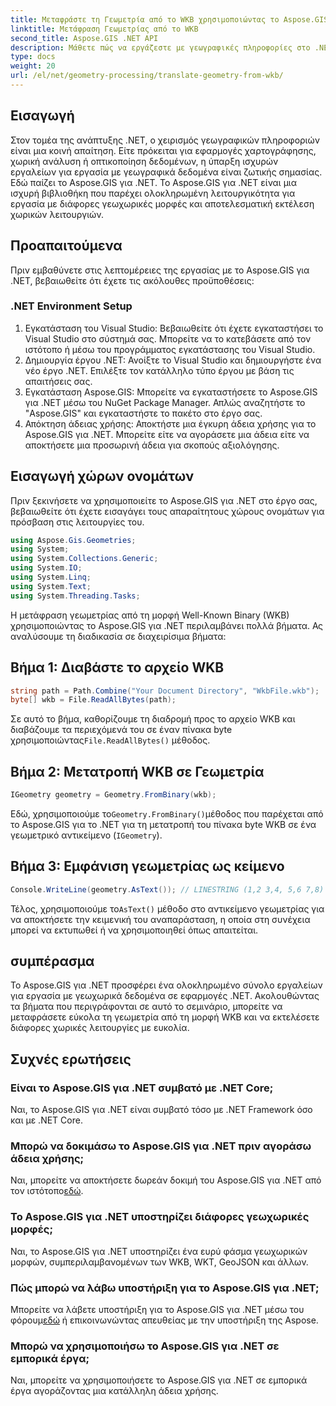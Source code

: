 ```yaml
---
title: Μεταφράστε τη Γεωμετρία από το WKB χρησιμοποιώντας το Aspose.GIS για .NET
linktitle: Μετάφραση Γεωμετρίας από το WKB
second_title: Aspose.GIS .NET API
description: Μάθετε πώς να εργάζεστε με γεωγραφικές πληροφορίες στο .NET χρησιμοποιώντας το Aspose.GIS για .NET. Μεταφράστε τη γεωμετρία από τη μορφή WKB χωρίς κόπο με καθοδήγηση βήμα προς βήμα.
type: docs
weight: 20
url: /el/net/geometry-processing/translate-geometry-from-wkb/
---
```

## Εισαγωγή
Στον τομέα της ανάπτυξης .NET, ο χειρισμός γεωγραφικών πληροφοριών είναι μια κοινή απαίτηση. Είτε πρόκειται για εφαρμογές χαρτογράφησης, χωρική ανάλυση ή οπτικοποίηση δεδομένων, η ύπαρξη ισχυρών εργαλείων για εργασία με γεωγραφικά δεδομένα είναι ζωτικής σημασίας. Εδώ παίζει το Aspose.GIS για .NET. Το Aspose.GIS για .NET είναι μια ισχυρή βιβλιοθήκη που παρέχει ολοκληρωμένη λειτουργικότητα για εργασία με διάφορες γεωχωρικές μορφές και αποτελεσματική εκτέλεση χωρικών λειτουργιών.
## Προαπαιτούμενα
Πριν εμβαθύνετε στις λεπτομέρειες της εργασίας με το Aspose.GIS για .NET, βεβαιωθείτε ότι έχετε τις ακόλουθες προϋποθέσεις:
### .NET Environment Setup
1. Εγκατάσταση του Visual Studio: Βεβαιωθείτε ότι έχετε εγκαταστήσει το Visual Studio στο σύστημά σας. Μπορείτε να το κατεβάσετε από τον ιστότοπο ή μέσω του προγράμματος εγκατάστασης του Visual Studio.
2. Δημιουργία έργου .NET: Ανοίξτε το Visual Studio και δημιουργήστε ένα νέο έργο .NET. Επιλέξτε τον κατάλληλο τύπο έργου με βάση τις απαιτήσεις σας.
3. Εγκατάσταση Aspose.GIS: Μπορείτε να εγκαταστήσετε το Aspose.GIS για .NET μέσω του NuGet Package Manager. Απλώς αναζητήστε το "Aspose.GIS" και εγκαταστήστε το πακέτο στο έργο σας.
4. Απόκτηση άδειας χρήσης: Αποκτήστε μια έγκυρη άδεια χρήσης για το Aspose.GIS για .NET. Μπορείτε είτε να αγοράσετε μια άδεια είτε να αποκτήσετε μια προσωρινή άδεια για σκοπούς αξιολόγησης.

## Εισαγωγή χώρων ονομάτων
Πριν ξεκινήσετε να χρησιμοποιείτε το Aspose.GIS για .NET στο έργο σας, βεβαιωθείτε ότι έχετε εισαγάγει τους απαραίτητους χώρους ονομάτων για πρόσβαση στις λειτουργίες του.

```csharp
using Aspose.Gis.Geometries;
using System;
using System.Collections.Generic;
using System.IO;
using System.Linq;
using System.Text;
using System.Threading.Tasks;
```

Η μετάφραση γεωμετρίας από τη μορφή Well-Known Binary (WKB) χρησιμοποιώντας το Aspose.GIS για .NET περιλαμβάνει πολλά βήματα. Ας αναλύσουμε τη διαδικασία σε διαχειρίσιμα βήματα:
## Βήμα 1: Διαβάστε το αρχείο WKB
```csharp
string path = Path.Combine("Your Document Directory", "WkbFile.wkb");
byte[] wkb = File.ReadAllBytes(path);
```
 Σε αυτό το βήμα, καθορίζουμε τη διαδρομή προς το αρχείο WKB και διαβάζουμε τα περιεχόμενά του σε έναν πίνακα byte χρησιμοποιώντας`File.ReadAllBytes()` μέθοδος.
## Βήμα 2: Μετατροπή WKB σε Γεωμετρία
```csharp
IGeometry geometry = Geometry.FromBinary(wkb);
```
 Εδώ, χρησιμοποιούμε το`Geometry.FromBinary()`μέθοδος που παρέχεται από το Aspose.GIS για το .NET για τη μετατροπή του πίνακα byte WKB σε ένα γεωμετρικό αντικείμενο (`IGeometry`).
## Βήμα 3: Εμφάνιση γεωμετρίας ως κείμενο
```csharp
Console.WriteLine(geometry.AsText()); // LINESTRING (1,2 3,4, 5,6 7,8)
```
 Τέλος, χρησιμοποιούμε το`AsText()` μέθοδο στο αντικείμενο γεωμετρίας για να αποκτήσετε την κειμενική του αναπαράσταση, η οποία στη συνέχεια μπορεί να εκτυπωθεί ή να χρησιμοποιηθεί όπως απαιτείται.

## συμπέρασμα
Το Aspose.GIS για .NET προσφέρει ένα ολοκληρωμένο σύνολο εργαλείων για εργασία με γεωχωρικά δεδομένα σε εφαρμογές .NET. Ακολουθώντας τα βήματα που περιγράφονται σε αυτό το σεμινάριο, μπορείτε να μεταφράσετε εύκολα τη γεωμετρία από τη μορφή WKB και να εκτελέσετε διάφορες χωρικές λειτουργίες με ευκολία.
## Συχνές ερωτήσεις
### Είναι το Aspose.GIS για .NET συμβατό με .NET Core;
Ναι, το Aspose.GIS για .NET είναι συμβατό τόσο με .NET Framework όσο και με .NET Core.
### Μπορώ να δοκιμάσω το Aspose.GIS για .NET πριν αγοράσω άδεια χρήσης;
 Ναι, μπορείτε να αποκτήσετε δωρεάν δοκιμή του Aspose.GIS για .NET από τον ιστότοπο[εδώ](https://purchase.aspose.com/buy).
### Το Aspose.GIS για .NET υποστηρίζει διάφορες γεωχωρικές μορφές;
Ναι, το Aspose.GIS για .NET υποστηρίζει ένα ευρύ φάσμα γεωχωρικών μορφών, συμπεριλαμβανομένων των WKB, WKT, GeoJSON και άλλων.
### Πώς μπορώ να λάβω υποστήριξη για το Aspose.GIS για .NET;
Μπορείτε να λάβετε υποστήριξη για το Aspose.GIS για .NET μέσω του φόρουμ[εδώ](https://forum.aspose.com/c/gis/33) ή επικοινωνώντας απευθείας με την υποστήριξη της Aspose.
### Μπορώ να χρησιμοποιήσω το Aspose.GIS για .NET σε εμπορικά έργα;
Ναι, μπορείτε να χρησιμοποιήσετε το Aspose.GIS για .NET σε εμπορικά έργα αγοράζοντας μια κατάλληλη άδεια χρήσης.